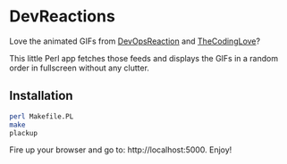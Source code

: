 # DevReactions

Love the animated GIFs from [DevOpsReaction](http://devopsreaction.com) and [TheCodingLove](http://thecodinglove.com)? 

This little Perl app fetches those feeds and displays the GIFs in a random order in fullscreen without any clutter.

## Installation

```bash
perl Makefile.PL
make
plackup
```

Fire up your browser and go to: http://localhost:5000. Enjoy!

